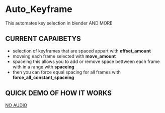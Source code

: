 # Auto_Keyframe
This automates key selection in blender AND MORE

## CURRENT CAPAIBETYS 

- selection of keyframes that are spaced appart with **offset_amount**
- moveing each frame selected with **move_amount**
- spaceing this allows you to add or remove space bettween each frame with in a range with **spaceing**
- then you can force equal spacing for all frames with **force_all_constant_spaceing**

## QUICK DEMO OF HOW IT WORKS 

[NO AUDIO](https://youtu.be/0mjQiP1q_SY)
